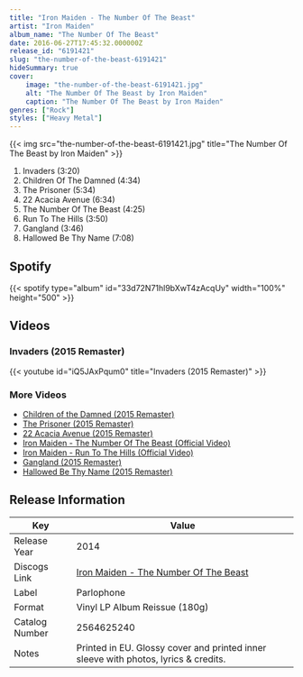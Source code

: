 ```yaml
---
title: "Iron Maiden - The Number Of The Beast"
artist: "Iron Maiden"
album_name: "The Number Of The Beast"
date: 2016-06-27T17:45:32.000000Z
release_id: "6191421"
slug: "the-number-of-the-beast-6191421"
hideSummary: true
cover:
    image: "the-number-of-the-beast-6191421.jpg"
    alt: "The Number Of The Beast by Iron Maiden"
    caption: "The Number Of The Beast by Iron Maiden"
genres: ["Rock"]
styles: ["Heavy Metal"]
---
```


{{< img src="the-number-of-the-beast-6191421.jpg" title="The Number Of The Beast by Iron Maiden" >}}

<!-- section break -->

1. Invaders (3:20)
2. Children Of The Damned (4:34)
3. The Prisoner (5:34)
4. 22 Acacia Avenue (6:34)
5. The Number Of The Beast (4:25)
6. Run To The Hills (3:50)
7. Gangland (3:46)
8. Hallowed Be Thy Name (7:08)

<!-- section break -->


## Spotify
{{< spotify type="album" id="33d72N71hl9bXwT4zAcqUy" width="100%" height="500" >}}



## Videos
### Invaders (2015 Remaster)
{{< youtube id="iQ5JAxPqum0" title="Invaders (2015 Remaster)" >}}<br>

### More Videos

- [Children of the Damned (2015 Remaster)](https://www.youtube.com/watch?v=wsuj2uhGBvY)
- [The Prisoner (2015 Remaster)](https://www.youtube.com/watch?v=MLYdFSaE4tk)
- [22 Acacia Avenue (2015 Remaster)](https://www.youtube.com/watch?v=T5WpPLRrhac)
- [Iron Maiden - The Number Of The Beast (Official Video)](https://www.youtube.com/watch?v=WxnN05vOuSM)
- [Iron Maiden - Run To The Hills (Official Video)](https://www.youtube.com/watch?v=86URGgqONvA)
- [Gangland (2015 Remaster)](https://www.youtube.com/watch?v=YMIKgVnB0ig)
- [Hallowed Be Thy Name (2015 Remaster)](https://www.youtube.com/watch?v=HAQQUDbuudY)


## Release Information
|  Key           | Value                                                |
| ---------------| ---------------------------------------------------- |
| Release Year   | 2014                                   |
| Discogs Link   | [Iron Maiden - The Number Of The Beast](https://www.discogs.com/release/6191421-Iron-Maiden-The-Number-Of-The-Beast) |
| Label          | Parlophone |
| Format         | Vinyl LP Album Reissue (180g) |
| Catalog Number | 2564625240 |
| Notes | Printed in EU.  Glossy cover and printed inner sleeve with photos, lyrics & credits. |